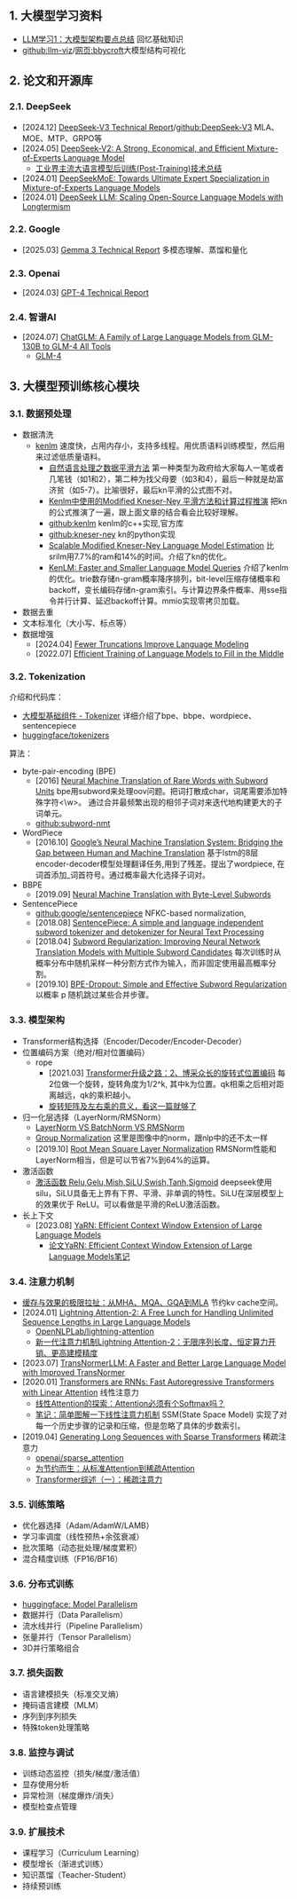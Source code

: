 
## 1. 大模型学习资料

- [LLM学习1：大模型架构要点总结](https://zhuanlan.zhihu.com/p/648050614) 回忆基础知识
- [github:llm-viz](https://github.com/bbycroft/llm-viz)/[网页:bbycroft](https://bbycroft.net/llm)大模型结构可视化


## 2. 论文和开源库

### 2.1. DeepSeek

- [2024.12] [DeepSeek-V3 Technical Report](https://arxiv.org/pdf/2412.19437)/[github:DeepSeek-V3](https://github.com/deepseek-ai/DeepSeek-V3) MLA、MOE、MTP、GRPO等
- [2024.05] [DeepSeek-V2: A Strong, Economical, and Efficient Mixture-of-Experts Language Model](https://arxiv.org/abs/2405.04434)
    - [工业界主流大语言模型后训练(Post-Training)技术总结](https://zhuanlan.zhihu.com/p/987052830)
- [2024.01] [DeepSeekMoE: Towards Ultimate Expert Specialization in Mixture-of-Experts Language Models](https://arxiv.org/pdf/2401.06066)
- [2024.01] [DeepSeek LLM: Scaling Open-Source Language Models with Longtermism](https://arxiv.org/abs/2401.02954) 

### 2.2. Google

- [2025.03] [Gemma 3 Technical Report](https://storage.googleapis.com/deepmind-media/gemma/Gemma3Report.pdf) 多模态理解、蒸馏和量化

### 2.3. Openai

- [2024.03] [GPT-4 Technical Report](https://arxiv.org/pdf/2303.08774) 

### 2.4. 智谱AI

- [2024.07] [ChatGLM: A Family of Large Language Models from GLM-130B to GLM-4 All Tools](https://arxiv.org/pdf/2406.12793)
    - [GLM-4](https://github.com/THUDM/GLM-4) 



## 3. 大模型预训练核心模块

### 3.1. 数据预处理
- 数据清洗
    - [kenlm](https://kheafield.com/code/kenlm/) 速度快，占用内存小，支持多线程。用优质语料训练模型，然后用来过滤低质量语料。
        - [自然语言处理之数据平滑方法](https://blog.csdn.net/fuermolei/article/details/81353746) 第一种类型为政府给大家每人一笔或者几笔钱（如1和2），第二种为找父母要（如3和4），最后一种就是劫富济贫（如5-7）。比喻很好，最后kn平滑的公式图不对。
        - [Kenlm中使用的Modified Kneser-Ney 平滑方法和计算过程推演](https://zhuanlan.zhihu.com/p/406029473) 把kn的公式推演了一遍，跟上面文章的结合看会比较好理解。
        - [github:kenlm](https://github.com/kpu/kenlm) kenlm的c++实现,官方库
        - [github:kneser-ney](https://github.com/smilli/kneser-ney) kn的python实现
        - [Scalable Modified Kneser-Ney Language Model Estimation](https://kheafield.com/papers/edinburgh/estimate_paper.pdf) 比srilm用7.7%的ram和14%的时间。介绍了kn的优化。
        - [KenLM: Faster and Smaller Language Model Queries](https://kheafield.com/papers/avenue/kenlm.pdf) 介绍了kenlm的优化。trie数存储n-gram概率降序排列，bit-level压缩存储概率和backoff，变长编码存储n-gram索引。与计算边界条件概率、用sse指令并行计算、延迟backoff计算。mmio实现零拷贝加载。
- 数据去重 
- 文本标准化（大小写、标点等）
- 数据增强
    - [2024.04] [Fewer Truncations Improve Language Modeling](https://arxiv.org/abs/2404.10830)
    - [2022.07] [Efficient Training of Language Models to Fill in the Middle](https://arxiv.org/abs/2207.14255)

### 3.2. Tokenization

介绍和代码库：

- [大模型基础组件 - Tokenizer](https://zhuanlan.zhihu.com/p/651430181)  详细介绍了bpe、bbpe、wordpiece、sentencepiece
- [huggingface/tokenizers](https://github.com/huggingface/tokenizers)

算法：

- byte-pair-encoding (BPE)  
    - [2016] [Neural Machine Translation of Rare Words with Subword Units](https://aclanthology.org/P16-1162/) bpe用subword来处理oov问题。把词打散成char，词尾需要添加特殊字符<\w>。 通过合并最频繁出现的相邻子词对来迭代地构建更大的子词单元。
    - [github:subword-nmt](https://github.com/rsennrich/subword-nmt)
- WordPiece
    - [2016.10] [Google’s Neural Machine Translation System: Bridging the Gap
between Human and Machine Translation](https://arxiv.org/pdf/1609.08144) 基于lstm的8层encoder-decoder模型处理翻译任务,用到了残差。提出了wordpiece, 在词首添加_词首符号。通过概率最大化选择子词对。
- BBPE
    - [2019.09] [Neural Machine Translation with Byte-Level Subwords](https://arxiv.org/abs/1909.03341)
- SentencePiece
    - [github:google/sentencepiece](https://github.com/google/sentencepiece)  NFKC-based normalization, 
    - [2018.08] [SentencePiece: A simple and language independent subword tokenizer and detokenizer for Neural Text Processing](https://arxiv.org/abs/1808.06226) 
    - [2018.04] [Subword Regularization: Improving Neural Network Translation Models with Multiple Subword Candidates](https://arxiv.org/abs/1804.10959) 每次训练时从概率分布中随机采样一种分割方式作为输入，而非固定使用最高概率分割。
    - [2019.10] [BPE-Dropout: Simple and Effective Subword Regularization](https://arxiv.org/abs/1910.13267)  以概率 p 随机跳过某些合并步骤。


### 3.3. 模型架构
- Transformer结构选择（Encoder/Decoder/Encoder-Decoder）
- 位置编码方案（绝对/相对位置编码）
    - rope
        - [2021.03] [Transformer升级之路：2、博采众长的旋转式位置编码](https://kexue.fm/archives/8265) 每2位做一个旋转，旋转角度为1/2^k, 其中k为位置。qk相乘之后相对距离越远，qk的乘积越小。
        - [旋转矩阵及左右乘的意义，看这一篇就够了](https://blog.csdn.net/weixin_45632220/article/details/117735223) 
- 归一化层选择（LayerNorm/RMSNorm）
    - [LayerNorm VS BatchNorm VS RMSNorm](https://zhuanlan.zhihu.com/p/694909672)
    - [Group Normalization](https://arxiv.org/pdf/1803.08494) 这里是图像中的norm，跟nlp中的还不太一样
    - [2019.10] [Root Mean Square Layer Normalization](https://arxiv.org/abs/1910.07467) RMSNorm性能和LayerNorm相当，但是可以节省7%到64%的运算。
- 激活函数
    - [激活函数 Relu,Gelu,Mish,SiLU,Swish,Tanh,Sigmoid](https://blog.csdn.net/weixin_38649779/article/details/127647257) deepseek使用silu，SiLU具备无上界有下界、平滑、非单调的特性。SiLU在深层模型上的效果优于 ReLU。可以看做是平滑的ReLU激活函数。
- 长上下文
    - [2023.08] [YaRN: Efficient Context Window Extension of Large Language Models](https://arxiv.org/abs/2309.00071)
        - [论文YaRN: Efficient Context Window Extension of Large Language Models笔记](https://zhuanlan.zhihu.com/p/683863159)

### 3.4. 注意力机制


- [缓存与效果的极限拉扯：从MHA、MQA、GQA到MLA](https://spaces.ac.cn/archives/10091) 节约kv cache空间。
- [2024.01] [Lightning Attention-2: A Free Lunch for Handling Unlimited Sequence Lengths in Large Language Models](https://arxiv.org/abs/2401.04658)
    - [OpenNLPLab/lightning-attention](https://github.com/OpenNLPLab/lightning-attention)
    - [新一代注意力机制Lightning Attention-2：无限序列长度、恒定算力开销、更高建模精度](https://zhuanlan.zhihu.com/p/678552539)
- [2023.07] [TransNormerLLM: A Faster and Better Large Language Model with Improved TransNormer](https://arxiv.org/abs/2307.14995)
- [2020.01] [Transformers are RNNs: Fast Autoregressive Transformers with Linear Attention](https://arxiv.org/abs/2006.16236) 线性注意力
    - [线性Attention的探索：Attention必须有个Softmax吗？](https://spaces.ac.cn/archives/7546)
    - [笔记：简单图解一下线性注意力机制](https://zhuanlan.zhihu.com/p/718156896) SSM(State Space Model) 实现了对每一个历史步骤的记录和压缩，但是忽略了具体的步数索引。
- [2019.04] [Generating Long Sequences with Sparse Transformers](https://arxiv.org/abs/1904.10509) 稀疏注意力
    - [openai/sparse_attention](https://github.com/openai/sparse_attention)
    - [为节约而生：从标准Attention到稀疏Attention](https://spaces.ac.cn/archives/6853) 
    - [Transformer综述（一）：稀疏注意力](https://zhuanlan.zhihu.com/p/691296437)

### 3.5. 训练策略
- 优化器选择（Adam/AdamW/LAMB）
- 学习率调度（线性预热+余弦衰减）
- 批次策略（动态批处理/梯度累积）
- 混合精度训练（FP16/BF16）

### 3.6. 分布式训练

- [huggingface: Model Parallelism](https://huggingface.co/docs/transformers/v4.15.0/en/parallelism)
- 数据并行（Data Parallelism）
- 流水线并行（Pipeline Parallelism）
- 张量并行（Tensor Parallelism）
- 3D并行策略组合

### 3.7. 损失函数
- 语言建模损失（标准交叉熵）
- 掩码语言建模（MLM）
- 序列到序列损失
- 特殊token处理策略

### 3.8. 监控与调试
- 训练动态监控（损失/梯度/激活值）
- 显存使用分析
- 异常检测（梯度爆炸/消失）
- 模型检查点管理

### 3.9. 扩展技术
- 课程学习（Curriculum Learning）
- 模型增长（渐进式训练）
- 知识蒸馏（Teacher-Student）
- 持续预训练








